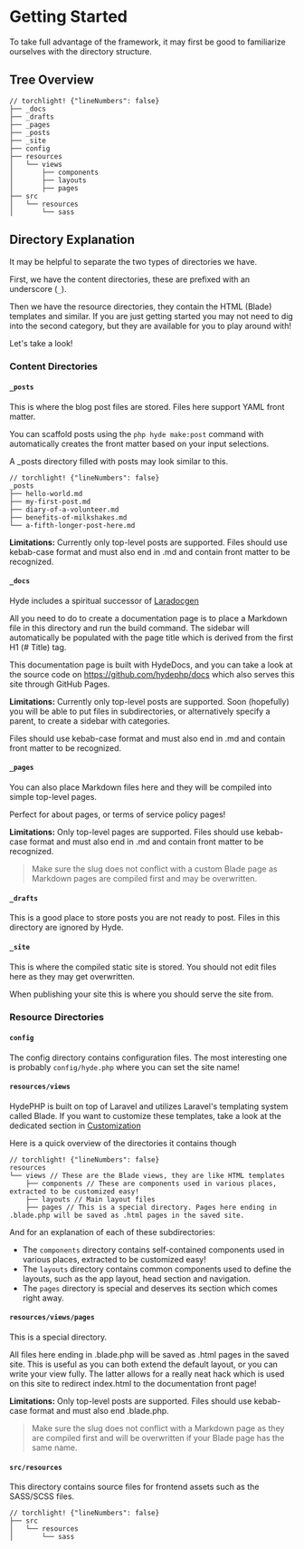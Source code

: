 # Getting Started

To take full advantage of the framework, it may first be good to familiarize ourselves with the directory structure.

## Tree Overview
```
// torchlight! {"lineNumbers": false}
├── _docs              
├── _drafts            
├── _pages             
├── _posts             
├── _site              
├── config             
├── resources
│   └── views          
│       ├── components 
│       ├── layouts    
│       ├── pages      
├── src                
│   └── resources
│       └── sass
```

## Directory Explanation 
It may be helpful to separate the two types of directories we have.

First, we have the content directories, these are prefixed with an underscore (`_`).

Then we have the resource directories, they contain the HTML (Blade) templates and similar. If you are just getting started you may not need to dig into the second category, but they are available for you to play around with! 

Let's take a look!

### Content Directories

#### `_posts` 
This is where the blog post files are stored. Files here support YAML front matter.

You can scaffold posts using the `php hyde make:post` command with automatically creates the front matter based on your input selections.

A _posts directory filled with posts may look similar to this.
```
// torchlight! {"lineNumbers": false}
_posts
├── hello-world.md
├── my-first-post.md
├── diary-of-a-volunteer.md
├── benefits-of-milkshakes.md
└── a-fifth-longer-post-here.md
```

**Limitations:** Currently only top-level posts are supported. Files should use kebab-case format and must also end in .md and contain front matter to be recognized.

#### `_docs` 
Hyde includes a spiritual successor of [Laradocgen](https://github.com/caendesilva/laradocgen)

All you need to do to create a documentation page is to place a Markdown file in this directory and run the build command.
The sidebar will automatically be populated with the page title which is derived from the first H1 (# Title) tag.

This documentation page is built with HydeDocs, and you can take a look at the source code on https://github.com/hydephp/docs which also serves this site through GitHub Pages.

**Limitations:** Currently only top-level posts are supported. Soon (hopefully) you will be able to put files in subdirectories, or alternatively specify a parent, to create a sidebar with categories.

Files should use kebab-case format and must also end in .md and contain front matter to be recognized.

#### `_pages` 
You can also place Markdown files here and they will be compiled into simple top-level pages.

Perfect for about pages, or terms of service policy pages!

**Limitations:** Only top-level pages are supported. Files should use kebab-case format and must also end in .md and contain front matter to be recognized.

> Make sure the slug does not conflict with a custom Blade page as Markdown pages are compiled first and may be overwritten.

#### `_drafts` 
This is a good place to store posts you are not ready to post. Files in this directory are ignored by Hyde.

#### `_site` 
This is where the compiled static site is stored. You should not edit files here as they may get overwritten.

When publishing your site this is where you should serve the site from.


### Resource Directories
#### `config` 
The config directory contains configuration files. The most interesting one is probably `config/hyde.php` where you can set the site name!

#### `resources/views`
HydePHP is built on top of Laravel and utilizes Laravel's templating system called Blade. If you want to customize these templates, take a look at the dedicated section in [Customization](customization.html)

Here is a quick overview of the directories it contains though
```
// torchlight! {"lineNumbers": false}
resources
└── views // These are the Blade views, they are like HTML templates
    ├── components // These are components used in various places, extracted to be customized easy!
    ├── layouts // Main layout files
    ├── pages // This is a special directory. Pages here ending in .blade.php will be saved as .html pages in the saved site.
```

And for an explanation of each of these subdirectories:

- The `components` directory contains self-contained components used in various places, extracted to be customized easy!
- The `layouts` directory contains common components used to define the layouts, such as the app layout, head section and navigation.
- The `pages` directory is special and deserves its section which comes right away.

#### `resources/views/pages`
This is a special directory.

All files here ending in .blade.php will be saved as .html pages in the saved site.
This is useful as you can both extend the default layout, or you can write your view fully.
The latter allows for a really neat hack which is used on this site to redirect index.html to the documentation front page!

**Limitations:** Only top-level posts are supported. Files should use kebab-case format and must also end .blade.php.

> Make sure the slug does not conflict with a Markdown page as they are compiled first and will be overwritten if your Blade page has the same name.


#### `src/resources`
This directory contains source files for frontend assets such as the SASS/SCSS files.

```
// torchlight! {"lineNumbers": false}
├── src 
│   └── resources
│       └── sass
```

